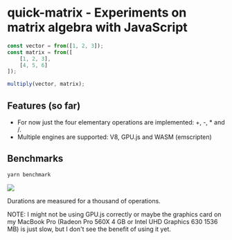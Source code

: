 # quick-matrix - Experiments on matrix algebra with JavaScript

```ts
const vector = from([1, 2, 3]);
const matrix = from([
    [1, 2, 3],
    [4, 5, 6]
]);

multiply(vector, matrix);
```

## Features (so far)

- For now just the four elementary operations are implemented: +, -, * and /.
- Multiple engines are supported: V8, GPU.js and WASM (emscripten)

## Benchmarks

```sh
yarn benchmark
```

![](https://github.com/brunobasto/quick-matrix/assets/benchmarks.png)

Durations are measured for a thousand of operations.

NOTE: I might not be using GPU.js correctly or maybe the graphics card on my MacBook Pro (Radeon Pro 560X 4 GB or Intel UHD Graphics 630 1536 MB) is just slow, but I don't see the benefit of using it yet.

